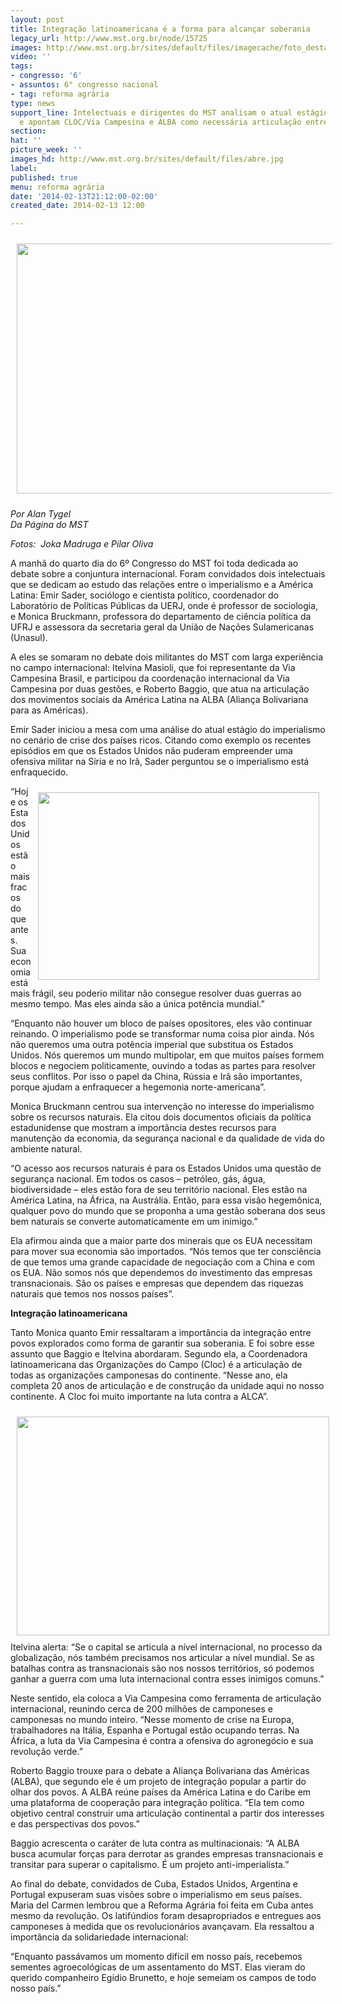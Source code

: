 ```yaml
---
layout: post
title: Integração latinoamericana é a forma para alcançar soberania
legacy_url: http://www.mst.org.br/node/15725
images: http://www.mst.org.br/sites/default/files/imagecache/foto_destaque/abre.jpg
video: ''
tags:
- congresso: '6'
- assuntos: 6° congresso nacional
- tag: reforma agrária
type: news
support_line: Intelectuais e dirigentes do MST analisam o atual estágio do imperialismo,
  e apontam CLOC/Via Campesina e ALBA como necessária articulação entre países.
section: 
hat: ''
picture_week: ''
images_hd: http://www.mst.org.br/sites/default/files/abre.jpg
label: 
published: true
menu: reforma agrária
date: '2014-02-13T21:12:00-02:00'
created_date: 2014-02-13 12:00

---
```

<p><img style="vertical-align: middle; margin: 10px;" src="http://www.mst.org.br/sites/default/files/JOKA1498.jpg" alt="" width="600" height="400"></p><p><em>Por Alan Tygel<br>Da Página do MST</em></p><p><em>Fotos: &nbsp;Joka Madruga e&nbsp;<em>Pilar Oliva</em></em></p><p>A manhã do quarto dia do 6º Congresso do MST foi toda dedicada ao debate sobre a conjuntura internacional. Foram convidados dois intelectuais que se dedicam ao estudo das relações entre o imperialismo e a América Latina: Emir Sader, sociólogo e cientista político, coordenador do Laboratório de Políticas Públicas da UERJ, onde é professor de sociologia, e Monica Bruckmann, professora do departamento de ciência política da UFRJ e assessora da secretaria geral da União de Nações Sulamericanas (Unasul).</p><p>A eles se somaram no debate dois militantes do MST com larga experiência no campo internacional: Itelvina Masioli, que foi representante da Via Campesina Brasil, e participou da coordenação internacional da Via Campesina por duas gestões, e Roberto Baggio, que atua na articulação dos movimentos sociais da América Latina na ALBA (Aliança Bolivariana para as Américas).</p><p>Emir Sader iniciou a mesa com uma análise do atual estágio do imperialismo no cenário de crise dos países ricos. Citando como exemplo os recentes episódios em que os Estados Unidos não puderam empreender uma ofensiva militar na Síria e no Irã, Sader perguntou se o imperialismo está enfraquecido.</p><p><img style="float: right; margin: 10px;" src="http://www.mst.org.br/sites/default/files/DSC_0328.JPG" alt="" width="450" height="300"></p><p>“Hoje os Estados Unidos estão mais fracos do que antes. Sua economia está mais frágil, seu poderio militar não consegue resolver duas guerras ao mesmo tempo. Mas eles ainda são a única potência mundial.”</p><p>“Enquanto não houver um bloco de países opositores, eles vão continuar reinando. O imperialismo pode se transformar numa coisa pior ainda. Nós não queremos uma outra potência imperial que substitua os Estados Unidos. Nós queremos um mundo multipolar, em que muitos países formem blocos e negociem politicamente, ouvindo a todas as partes para resolver seus conflitos. Por isso o papel da China, Rússia e Irã são importantes, porque ajudam a enfraquecer a hegemonia norte-americana”.</p><p>Monica Bruckmann centrou sua intervenção no interesse do imperialismo sobre os recursos naturais. Ela citou dois documentos oficiais da política estadunidense que mostram a importância destes recursos para manutenção da economia, da segurança nacional e da qualidade de vida do ambiente natural.</p><p>“O acesso aos recursos naturais é para os Estados Unidos uma questão de segurança nacional. Em todos os casos – petróleo, gás, água, biodiversidade – eles estão fora de seu território nacional. Eles estão na América Latina, na África, na Austrália. Então, para essa visão hegemônica, qualquer povo do mundo que se proponha a uma gestão soberana dos seus bem naturais se converte automaticamente em um inimigo.”</p><p>Ela afirmou ainda que a maior parte dos minerais que os EUA necessitam para mover sua economia são importados. “Nós temos que ter consciência de que temos uma grande capacidade de negociação com a China e com os EUA. Não somos nós que dependemos do investimento das empresas transnacionais. São os países e empresas que dependem das riquezas naturais que temos nos nossos países”.</p><p><strong>Integração latinoamericana</strong></p><p>Tanto Monica quanto Emir ressaltaram a importância da integração entre povos explorados como forma de garantir sua soberania. E foi sobre esse assunto que Baggio e Itelvina abordaram. Segundo ela, a Coordenadora latinoamericana das Organizações do Campo (Cloc) é a articulação de todas as organizações camponesas do continente. “Nesse ano, ela completa 20 anos de articulação e de construção da unidade aqui no nosso continente. A Cloc foi muito importante na luta contra a ALCA”.</p><p><img style="float: left; margin: 10px;" src="http://www.mst.org.br/sites/default/files/DSC_0324.JPG" alt="" width="500" height="350"></p><p>Itelvina alerta: “Se o capital se articula a nível internacional, no processo da globalização, nós também precisamos nos articular a nível mundial. Se as batalhas contra as transnacionais são nos nossos territórios, só podemos ganhar a guerra com uma luta internacional contra esses inimigos comuns.”</p><p>Neste sentido, ela coloca a Via Campesina como ferramenta de articulação internacional, reunindo cerca de 200 milhões de camponeses e camponesas no mundo inteiro. “Nesse momento de crise na Europa, trabalhadores na Itália, Espanha e Portugal estão ocupando terras. Na África, a luta da Via Campesina é contra a ofensiva do agronegócio e sua revolução verde.”</p><p>Roberto Baggio trouxe para o debate a Aliança Bolivariana das Américas (ALBA), que segundo ele é um projeto de integração popular a partir do olhar dos povos. A ALBA reúne países da América Latina e do Caribe em uma plataforma de cooperação para integração política. “Ela tem como objetivo central construir uma articulação continental a partir dos interesses e das perspectivas dos povos.”</p><p>Baggio acrescenta o caráter de luta contra as multinacionais: “A ALBA busca acumular forças para derrotar as grandes empresas transnacionais e transitar para superar o capitalismo. É um projeto anti-imperialista.”</p><p>Ao final do debate, convidados de Cuba, Estados Unidos, Argentina e Portugal expuseram suas visões sobre o imperialismo em seus países. Maria del Carmen lembrou que a Reforma Agrária foi feita em Cuba antes mesmo da revolução. Os latifúndios foram desapropriados e entregues aos camponeses à medida que os revolucionários avançavam. Ela ressaltou a importância da solidariedade internacional:</p><p>“Enquanto passávamos um momento difícil em nosso país, recebemos sementes agroecológicas de um assentamento do MST. Elas vieram do querido companheiro Egídio Brunetto, e hoje semeiam os campos de todo nosso país.”</p><div>&nbsp;</div>
